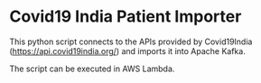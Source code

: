 # Covid19 India Patient Importer

This python script connects to the APIs provided by Covid19India (https://api.covid19india.org/)
and imports it into Apache Kafka.

The script can be executed in AWS Lambda. 